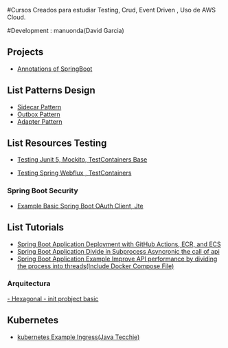 #Cursos Creados para estudiar Testing, Crud, Event Driven , Uso de AWS Cloud.

#Development : manuonda(David Garcia)

## Projects
- [Annotations of SpringBoot](https://github.com/manuonda/java-project/tree/main/projects/spring-annotation-example)

## List Patterns Design
- [Sidecar Pattern](https://github.com/manuonda/java-project/tree/main/patterns/sidecar)
- [Outbox Pattern](https://github.com/manuonda/java-project/tree/main/patterns/outbox-pattern)
- [Adapter Pattern](https://github.com/manuonda/java-project/tree/main/patterns/pattern-adapter)

## List Resources Testing

- [Testing Junit 5, Mockito, TestContainers Base ](https://github.com/manuonda/java-project/tree/main/testing-base-container)

- [Testing Spring Webflux , TestContainers ](https://github.com/manuonda/java-project/tree/main/testing-webflux )


### Spring Boot Security 
- [Example Basic Spring Boot OAuth Client, Jte ](https://github.com/manuonda/java-project/tree/main/security/oauth-client-demo)


## List Tutorials 
- [Spring Boot Application Deployment with GitHub Actions, ECR, and ECS](https://github.com/manuonda/java-project/tree/main/tutorials/aws-example-ecs)
- [Spring Boot Application Divide in Subprocess Asyncronic the call of api](https://github.com/manuonda/java-project/tree/main/tutorials/subprocess)
- [Spring Boot Application Example Improve API performance by dividing the process into threads(Include Docker Compose File)](https://github.com/manuonda/java-project/tree/main/tutorials/multithreading)


### Arquitectura 
[- Hexagonal - init probject basic](https://https://github.com/manuonda/java-project/tree/main/architecture/hexagonal/hexagonal-init)


## Kubernetes 
- [kubernetes Example Ingress(Java Tecchie)](https://github.com/manuonda/java-project/tree/main/kubernetes/example-ingress)


